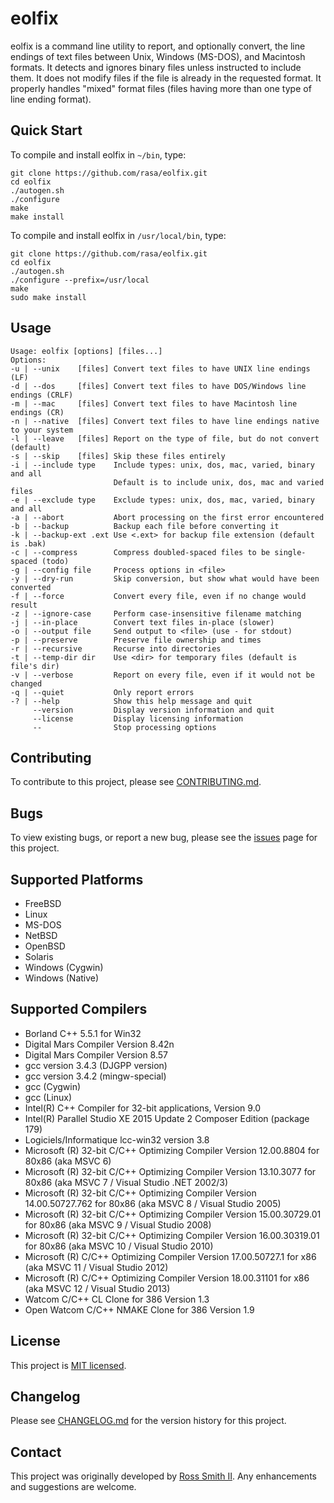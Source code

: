# eolfix

eolfix is a command line utility to report, and optionally convert,
the line endings of text files between Unix, Windows (MS-DOS), and Macintosh formats.
It detects and ignores binary files unless instructed to include them.
It does not modify files if the file is already in the requested format.
It properly handles "mixed" format files (files having more than one type of line ending format).

## Quick Start

To compile and install eolfix in `~/bin`, type:
````
git clone https://github.com/rasa/eolfix.git
cd eolfix
./autogen.sh
./configure
make
make install
````

To compile and install eolfix in `/usr/local/bin`, type:
````
git clone https://github.com/rasa/eolfix.git
cd eolfix
./autogen.sh
./configure --prefix=/usr/local
make
sudo make install
````

## Usage

````
Usage: eolfix [options] [files...]
Options:
-u | --unix    [files] Convert text files to have UNIX line endings (LF)
-d | --dos     [files] Convert text files to have DOS/Windows line endings (CRLF)
-m | --mac     [files] Convert text files to have Macintosh line endings (CR)
-n | --native  [files] Convert text files to have line endings native to your system
-l | --leave   [files] Report on the type of file, but do not convert (default)
-s | --skip    [files] Skip these files entirely
-i | --include type    Include types: unix, dos, mac, varied, binary and all
                       Default is to include unix, dos, mac and varied files
-e | --exclude type    Exclude types: unix, dos, mac, varied, binary and all
-a | --abort           Abort processing on the first error encountered
-b | --backup          Backup each file before converting it
-k | --backup-ext .ext Use <.ext> for backup file extension (default is .bak)
-c | --compress        Compress doubled-spaced files to be single-spaced (todo)
-g | --config file     Process options in <file>
-y | --dry-run         Skip conversion, but show what would have been converted
-f | --force           Convert every file, even if no change would result
-z | --ignore-case     Perform case-insensitive filename matching
-j | --in-place        Convert text files in-place (slower)
-o | --output file     Send output to <file> (use - for stdout)
-p | --preserve        Preserve file ownership and times
-r | --recursive       Recurse into directories
-t | --temp-dir dir    Use <dir> for temporary files (default is file's dir)
-v | --verbose         Report on every file, even if it would not be changed
-q | --quiet           Only report errors
-? | --help            Show this help message and quit
     --version         Display version information and quit
     --license         Display licensing information
     --                Stop processing options
````

## Contributing

To contribute to this project, please see [CONTRIBUTING.md](CONTRIBUTING.md).

## Bugs

To view existing bugs, or report a new bug, please see the [issues](/issues) page for this project.

## Supported Platforms

* FreeBSD
* Linux
* MS-DOS
* NetBSD
* OpenBSD
* Solaris
* Windows (Cygwin)
* Windows (Native)

## Supported Compilers

* Borland C++ 5.5.1 for Win32
* Digital Mars Compiler Version 8.42n
* Digital Mars Compiler Version 8.57
* gcc version 3.4.3 (DJGPP version)
* gcc version 3.4.2 (mingw-special)
* gcc (Cygwin)
* gcc (Linux)
* Intel(R) C++ Compiler for 32-bit applications, Version 9.0
* Intel(R) Parallel Studio XE 2015 Update 2 Composer Edition (package 179)
* Logiciels/Informatique lcc-win32 version 3.8
* Microsoft (R) 32-bit C/C++ Optimizing Compiler Version 12.00.8804 for 80x86 (aka MSVC 6)
* Microsoft (R) 32-bit C/C++ Optimizing Compiler Version 13.10.3077 for 80x86 (aka MSVC 7 / Visual Studio .NET 2002/3)
* Microsoft (R) 32-bit C/C++ Optimizing Compiler Version 14.00.50727.762 for 80x86 (aka MSVC 8 / Visual Studio 2005)
* Microsoft (R) 32-bit C/C++ Optimizing Compiler Version 15.00.30729.01 for 80x86 (aka MSVC 9 / Visual Studio 2008)
* Microsoft (R) 32-bit C/C++ Optimizing Compiler Version 16.00.30319.01 for 80x86 (aka MSVC 10 / Visual Studio 2010)
* Microsoft (R) C/C++ Optimizing Compiler Version 17.00.50727.1 for x86 (aka MSVC 11 / Visual Studio 2012)
* Microsoft (R) C/C++ Optimizing Compiler Version 18.00.31101 for x86 (aka MSVC 12 / Visual Studio 2013)
* Watcom C/C++ CL Clone for 386  Version 1.3
* Open Watcom C/C++ NMAKE Clone for 386  Version 1.9

## License

This project is [MIT licensed](LICENSE).

## Changelog

Please see [CHANGELOG.md](CHANGELOG.md) for the version history for this project.

## Contact

This project was originally developed by [Ross Smith II](mailto:ross@smithii.com).
Any enhancements and suggestions are welcome.


